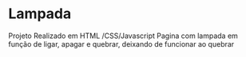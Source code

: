 # Lampada
Projeto Realizado em HTML /CSS/Javascript
Pagina com lampada em função de ligar, apagar e quebrar, deixando de funcionar ao quebrar
